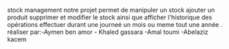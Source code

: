 stock management 
notre projet permet de manipuler un stock ajouter un produit supprimer et modifier le stock ainsi que afficher l'historique  des opérations effectuer durant une journeé un mois ou meme tout une année .
réaliser par:-Aymen ben amor
             - Khaled gassara
             -Amal toumi
             -Abelaziz kacem
